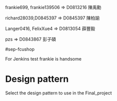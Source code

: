 frankie699, frankie139506 => D0813216 陳禹勳

richard28039,D0845397 => D0845397 陳柏諭

Langer0416, FelixXue4 => D0813054 薛豐毅

pzs => D0843867 彭子碩






#sep-fcushop

For Jenkins test frankie is handsome

<h1> Design pattern </h1>

Select the design pattern to use in the Final_project